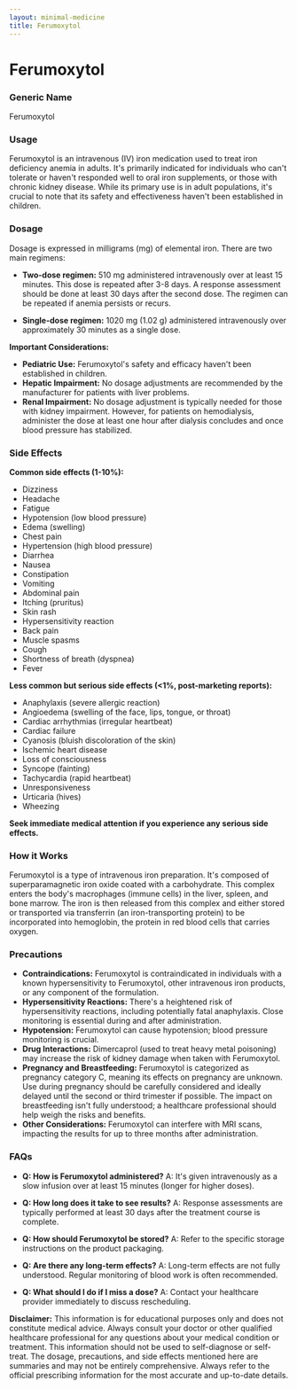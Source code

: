 ```yaml
---
layout: minimal-medicine
title: Ferumoxytol
---
```


# Ferumoxytol
### Generic Name
Ferumoxytol

### Usage
Ferumoxytol is an intravenous (IV) iron medication used to treat iron deficiency anemia in adults.  It's primarily indicated for individuals who can't tolerate or haven't responded well to oral iron supplements, or those with chronic kidney disease.  While its primary use is in adult populations, it's crucial to note that its safety and effectiveness haven't been established in children.

### Dosage
Dosage is expressed in milligrams (mg) of elemental iron.  There are two main regimens:

* **Two-dose regimen:**  510 mg administered intravenously over at least 15 minutes.  This dose is repeated after 3-8 days.  A response assessment should be done at least 30 days after the second dose.  The regimen can be repeated if anemia persists or recurs.

* **Single-dose regimen:** 1020 mg (1.02 g) administered intravenously over approximately 30 minutes as a single dose.

**Important Considerations:**

* **Pediatric Use:**  Ferumoxytol's safety and efficacy haven't been established in children.
* **Hepatic Impairment:** No dosage adjustments are recommended by the manufacturer for patients with liver problems.
* **Renal Impairment:** No dosage adjustment is typically needed for those with kidney impairment. However, for patients on hemodialysis, administer the dose at least one hour after dialysis concludes and once blood pressure has stabilized.


### Side Effects
**Common side effects (1-10%):**

* Dizziness
* Headache
* Fatigue
* Hypotension (low blood pressure)
* Edema (swelling)
* Chest pain
* Hypertension (high blood pressure)
* Diarrhea
* Nausea
* Constipation
* Vomiting
* Abdominal pain
* Itching (pruritus)
* Skin rash
* Hypersensitivity reaction
* Back pain
* Muscle spasms
* Cough
* Shortness of breath (dyspnea)
* Fever


**Less common but serious side effects (<1%, post-marketing reports):**

* Anaphylaxis (severe allergic reaction)
* Angioedema (swelling of the face, lips, tongue, or throat)
* Cardiac arrhythmias (irregular heartbeat)
* Cardiac failure
* Cyanosis (bluish discoloration of the skin)
* Ischemic heart disease
* Loss of consciousness
* Syncope (fainting)
* Tachycardia (rapid heartbeat)
* Unresponsiveness
* Urticaria (hives)
* Wheezing

**Seek immediate medical attention if you experience any serious side effects.**

### How it Works
Ferumoxytol is a type of intravenous iron preparation.  It's composed of superparamagnetic iron oxide coated with a carbohydrate. This complex enters the body's macrophages (immune cells) in the liver, spleen, and bone marrow.  The iron is then released from this complex and either stored or transported via transferrin (an iron-transporting protein) to be incorporated into hemoglobin, the protein in red blood cells that carries oxygen.


### Precautions
* **Contraindications:** Ferumoxytol is contraindicated in individuals with a known hypersensitivity to Ferumoxytol, other intravenous iron products, or any component of the formulation.
* **Hypersensitivity Reactions:** There's a heightened risk of hypersensitivity reactions, including potentially fatal anaphylaxis.  Close monitoring is essential during and after administration.
* **Hypotension:**  Ferumoxytol can cause hypotension; blood pressure monitoring is crucial.
* **Drug Interactions:** Dimercaprol (used to treat heavy metal poisoning) may increase the risk of kidney damage when taken with Ferumoxytol.
* **Pregnancy and Breastfeeding:** Ferumoxytol is categorized as pregnancy category C, meaning its effects on pregnancy are unknown.  Use during pregnancy should be carefully considered and ideally delayed until the second or third trimester if possible. The impact on breastfeeding isn't fully understood; a healthcare professional should help weigh the risks and benefits.
* **Other Considerations:**  Ferumoxytol can interfere with MRI scans, impacting the results for up to three months after administration.


### FAQs

* **Q: How is Ferumoxytol administered?** A: It's given intravenously as a slow infusion over at least 15 minutes (longer for higher doses).

* **Q: How long does it take to see results?** A:  Response assessments are typically performed at least 30 days after the treatment course is complete.

* **Q: How should Ferumoxytol be stored?** A: Refer to the specific storage instructions on the product packaging.

* **Q: Are there any long-term effects?** A:  Long-term effects are not fully understood. Regular monitoring of blood work is often recommended.

* **Q: What should I do if I miss a dose?** A: Contact your healthcare provider immediately to discuss rescheduling.


**Disclaimer:** This information is for educational purposes only and does not constitute medical advice. Always consult your doctor or other qualified healthcare professional for any questions about your medical condition or treatment.  This information should not be used to self-diagnose or self-treat.  The dosage, precautions, and side effects mentioned here are summaries and may not be entirely comprehensive. Always refer to the official prescribing information for the most accurate and up-to-date details.
